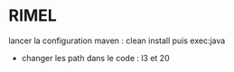 # RIMEL
lancer la configuration maven  :  clean install   puis  exec:java
+ changer les path dans le code :  l3 et 20